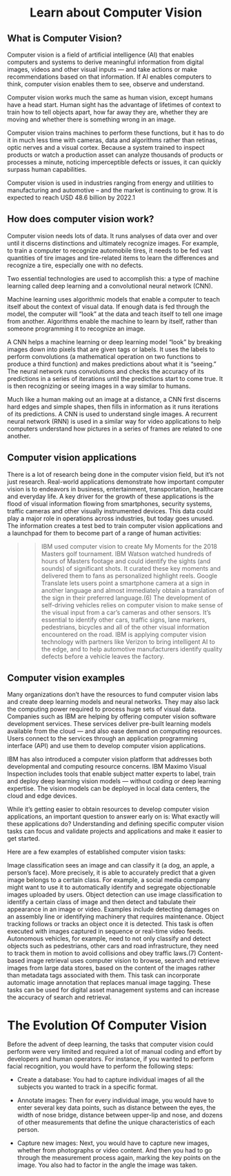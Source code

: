 <h1 align="center"> Learn about Computer Vision </h1>

## What is Computer Vision?

Computer vision is a field of artificial intelligence (AI) that enables computers and systems to derive meaningful information from digital images, videos and other visual inputs — and take actions or make recommendations based on that information. If AI enables computers to think, computer vision enables them to see, observe and understand.

Computer vision works much the same as human vision, except humans have a head start. Human sight has the advantage of lifetimes of context to train how to tell objects apart, how far away they are, whether they are moving and whether there is something wrong in an image.

Computer vision trains machines to perform these functions, but it has to do it in much less time with cameras, data and algorithms rather than retinas, optic nerves and a visual cortex. Because a system trained to inspect products or watch a production asset can analyze thousands of products or processes a minute, noticing imperceptible defects or issues, it can quickly surpass human capabilities.

Computer vision is used in industries ranging from energy and utilities to manufacturing and automotive – and the market is continuing to grow. It is expected to reach USD 48.6 billion by 2022.1

## How does computer vision work?

Computer vision needs lots of data. It runs analyses of data over and over until it discerns distinctions and ultimately recognize images. For example, to train a computer to recognize automobile tires, it needs to be fed vast quantities of tire images and tire-related items to learn the differences and recognize a tire, especially one with no defects.

Two essential technologies are used to accomplish this: a type of machine learning called deep learning and a convolutional neural network (CNN).

Machine learning uses algorithmic models that enable a computer to teach itself about the context of visual data. If enough data is fed through the model, the computer will “look” at the data and teach itself to tell one image from another. Algorithms enable the machine to learn by itself, rather than someone programming it to recognize an image.

A CNN helps a machine learning or deep learning model “look” by breaking images down into pixels that are given tags or labels. It uses the labels to perform convolutions (a mathematical operation on two functions to produce a third function) and makes predictions about what it is “seeing.” The neural network runs convolutions and checks the accuracy of its predictions in a series of iterations until the predictions start to come true. It is then recognizing or seeing images in a way similar to humans.

Much like a human making out an image at a distance, a CNN first discerns hard edges and simple shapes, then fills in information as it runs iterations of its predictions. A CNN is used to understand single images. A recurrent neural network (RNN) is used in a similar way for video applications to help computers understand how pictures in a series of frames are related to one another.

## Computer vision applications

There is a lot of research being done in the computer vision field, but it’s not just research. Real-world applications demonstrate how important computer vision is to endeavors in business, entertainment, transportation, healthcare and everyday life. A key driver for the growth of these applications is the flood of visual information flowing from smartphones, security systems, traffic cameras and other visually instrumented devices. This data could play a major role in operations across industries, but today goes unused. The information creates a test bed to train computer vision applications and a launchpad for them to become part of a range of human activities:

>> IBM used computer vision to create My Moments for the 2018 Masters golf tournament. IBM Watson watched hundreds of hours of Masters footage and could identify the sights (and sounds) of significant shots. It curated these key moments and delivered them to fans as personalized highlight reels.
>> Google Translate lets users point a smartphone camera at a sign in another language and almost immediately obtain a translation of the sign in their preferred language.(6)
>> The development of self-driving vehicles relies on computer vision to make sense of the visual input from a car’s cameras and other sensors. It’s essential to identify other cars, traffic signs, lane markers, pedestrians, bicycles and all of the other visual information encountered on the road.
>> IBM is applying computer vision technology with partners like Verizon to bring intelligent AI to the edge, and to help automotive manufacturers identify quality defects before a vehicle leaves the factory.

## Computer vision examples

Many organizations don’t have the resources to fund computer vision labs and create deep learning models and neural networks. They may also lack the computing power required to process huge sets of visual data. Companies such as IBM are helping by offering computer vision software development services. These services deliver pre-built learning models available from the cloud — and also ease demand on computing resources. Users connect to the services through an application programming interface (API) and use them to develop computer vision applications.

IBM has also introduced a computer vision platform that addresses both developmental and computing resource concerns. IBM Maximo Visual Inspection includes tools that enable subject matter experts to label, train and deploy deep learning vision models — without coding or deep learning expertise. The vision models can be deployed in local data centers, the cloud and edge devices.

While it’s getting easier to obtain resources to develop computer vision applications, an important question to answer early on is: What exactly will these applications do? Understanding and defining specific computer vision tasks can focus and validate projects and applications and make it easier to get started.

Here are a few examples of established computer vision tasks:

Image classification sees an image and can classify it (a dog, an apple, a person’s face). More precisely, it is able to accurately predict that a given image belongs to a certain class. For example, a social media company might want to use it to automatically identify and segregate objectionable images uploaded by users.
Object detection can use image classification to identify a certain class of image and then detect and tabulate their appearance in an image or video. Examples include detecting damages on an assembly line or identifying machinery that requires maintenance.
Object tracking follows or tracks an object once it is detected. This task is often executed with images captured in sequence or real-time video feeds. Autonomous vehicles, for example, need to not only classify and detect objects such as pedestrians, other cars and road infrastructure, they need to track them in motion to avoid collisions and obey traffic laws.(7)
Content-based image retrieval uses computer vision to browse, search and retrieve images from large data stores, based on the content of the images rather than metadata tags associated with them. This task can incorporate automatic image annotation that replaces manual image tagging. These tasks can be used for digital asset management systems and can increase the accuracy of search and retrieval.

# The Evolution Of Computer Vision
Before the advent of deep learning, the tasks that computer vision could perform were very limited and required a lot of manual coding and effort by developers and human operators. For instance, if you wanted to perform facial recognition, you would have to perform the following steps:

* Create a database: 
You had to capture individual images of all the subjects you wanted to track in a specific format.

* Annotate images:
Then for every individual image, you would have to enter several key data points, such as distance between the eyes, the width of nose bridge, distance between upper-lip and nose, and dozens of other measurements that define the unique characteristics of each person.

* Capture new images:
Next, you would have to capture new images, whether from photographs or video content. And then you had to go through the measurement process again, marking the key points on the image. You also had to factor in the angle the image was taken.
